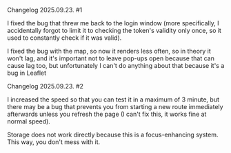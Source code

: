 Changelog 2025.09.23. #1

I fixed the bug that threw me back to the login window (more specifically, I accidentally forgot to limit it to checking the token's validity only once, so it used to constantly check if it was valid).

I fixed the bug with the map, so now it renders less often, so in theory it won't lag, and it's important not to leave pop-ups open because that can cause lag too, but unfortunately I can't do anything about that because it's a bug in Leaflet

Changelog 2025.09.23. #2

I increased the speed so that you can test it in a maximum of 3 minute, but there may be a bug that prevents you from starting a new route immediately afterwards unless you refresh the page (I can't fix this, it works fine at normal speed).

Storage does not work directly because this is a focus-enhancing system. This way, you don't mess with it.
